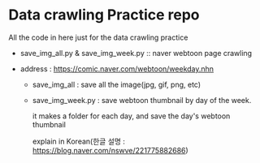 # Data crawling Practice repo

All the code in here just for the data crawling practice



* save_img_all.py & save_img_week.py :: naver webtoon page crawling

* address : https://comic.naver.com/webtoon/weekday.nhn

  - save_img_all : save all the image(jpg, gif, png, etc)

  - save_img_week.py : save webtoon thumbnail by day of the week.

    it makes a folder for each day, and save the day's webtoon thumbnail
    
    explain in Korean(한글 설명 : https://blog.naver.com/nswve/221775882686)
